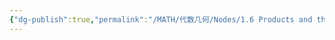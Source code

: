 ```yaml
---
{"dg-publish":true,"permalink":"/MATH/代数几何/Nodes/1.6 Products and the Hausdorff Axiom/","dgPassFrontmatter":true}
---
```



